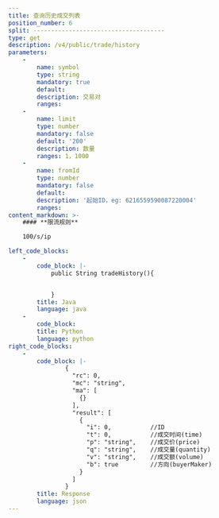 ```yaml
---
title: 查询历史成交列表
position_number: 6
split: -------------------------------------
type: get
description: /v4/public/trade/history
parameters:
    -
        name: symbol
        type: string
        mandatory: true
        default:
        description: 交易对
        ranges:
    -
        name: limit
        type: number
        mandatory: false
        default: '200'
        description: 数量
        ranges: 1，1000
    -
        name: fromId
        type: number
        mandatory: false
        default:
        description: '起始ID，eg: 6216559590087220004'
        ranges:
content_markdown: >-
    #### **限流规则**

    100/s/ip

left_code_blocks:
    -
        code_block: |-
            public String tradeHistory(){


            }
        title: Java
        language: java
    -
        code_block:
        title: Python
        language: python
right_code_blocks:
    -
        code_block: |-
                {
                  "rc": 0,
                  "mc": "string",
                  "ma": [
                    {}
                  ],
                  "result": [
                    {
                      "i": 0,           //ID
                      "t": 0,           //成交时间(time)
                      "p": "string",    //成交价(price)
                      "q": "string",    //成交量(quantity)
                      "v": "string",    //成交额(volume)
                      "b": true         //方向(buyerMaker)
                    }
                  ]
                }
        title: Response
        language: json
---
```

